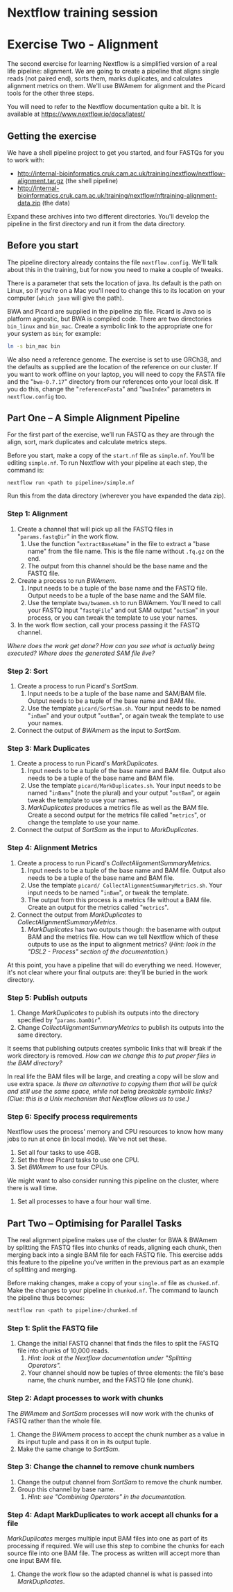 # Nextflow training session

# Exercise Two - Alignment

The second exercise for learning Nextflow is a simplified version of a real
life pipeline: alignment. We are going to create a pipeline that aligns
single reads (not paired end), sorts them, marks duplicates, and calculates
alignment metrics on them. We'll use BWAmem for alignment and the Picard
tools for the other three steps.

You will need to refer to the Nextflow documentation quite a bit.
It is available at https://www.nextflow.io/docs/latest/

## Getting the exercise

We have a shell pipeline project to get you started, and four FASTQs for
you to work with:

* http://internal-bioinformatics.cruk.cam.ac.uk/training/nextflow/nextflow-alignment.tar.gz (the shell pipeline)
* http://internal-bioinformatics.cruk.cam.ac.uk/training/nextflow/nftraining-alignment-data.zip (the data)

Expand these archives into two different directories. You'll develop the
pipeline in the first directory and run it from the data directory.

## Before you start

The pipeline directory already contains the file `nextflow.config`. We'll
talk about this in the training, but for now you need to make a couple of tweaks.

There is a parameter that sets the location of java. Its default is the path
on Linux, so if you're on a Mac you'll need to change this to its location on
your computer (`which java` will give the path).

BWA and Picard are supplied in the pipeline zip file. Picard is Java so is
platform agnostic, but BWA is compiled code. There are two directories `bin_linux`
and `bin_mac`. Create a symbolic link to the appropriate one for your system
as `bin`; for example:

```BASH
ln -s bin_mac bin
```

We also need a reference genome. The exercise is set to use GRCh38, and the
defaults as supplied are the location of the reference on our cluster. If you
want to work offline on your laptop, you will need to copy the FASTA file and
the "`bwa-0.7.17`" directory from our references onto your local disk. If you
do this, change the "`referenceFasta`" and "`bwaIndex`" parameters in
`nextflow.config` too.

## Part One – A Simple Alignment Pipeline

For the first part of the exercise, we’ll run FASTQ as they are through the
align, sort, mark duplicates and calculate metrics steps.

Before you start, make a copy of the `start.nf` file as `simple.nf`. You'll
be editing `simple.nf`. To run Nextflow with your pipeline at each step, the
command is:

```
nextflow run <path to pipeline>/simple.nf
```

Run this from the data directory (wherever you have expanded the data zip).

### Step 1: Alignment

1. Create a channel that will pick up all the FASTQ files in
"`params.fastqDir`" in the work flow.
    1. Use the function "`extractBaseName`" in the file to extract
    a "base name" from the file name. This is the file name without
    `.fq.gz` on the end.
    2. The output from this channel should be the base name and the
    FASTQ file.
2. Create a process to run _BWAmem_.
    1. Input needs to be a tuple of the base name and the FASTQ file.
    Output needs to be a tuple of the base name and the SAM file.
    2. Use the template `bwa/bwamem.sh` to run BWAmem. You'll need
    to call your FASTQ input "`fastqFile`" and out SAM output
    "`outSam`" in your process, or you can tweak the template to
    use your names.
3. In the work flow section, call your process passing it the FASTQ channel.

_Where does the work get done? How can you see what is actually being executed?_
_Where does the generated SAM file live?_

### Step 2: Sort

1. Create a process to run Picard's _SortSam_.
    1. Input needs to be a tuple of the base name and SAM/BAM file. Output
    needs to be a tuple of the base name and BAM file.
    2. Use the template `picard/SortSam.sh`. Your input needs to be named
    "`inBam`" and your output "`outBam`", or again tweak the template to
    use your names.
2. Connect the output of _BWAmem_ as the input to _SortSam_.

### Step 3: Mark Duplicates

1. Create a process to run Picard's _MarkDuplicates_.
    1. Input needs to be a tuple of the base name and BAM file. Output also
    needs to be a tuple of the base name and BAM file.
    2. Use the template `picard/MarkDuplicates.sh`. Your input needs to be
    named "`inBams`" (note the plural) and your output "`outBam`", or again
    tweak the template to use your names.
    3. _MarkDuplicates_ produces a metrics file as well as the BAM file.
    Create a second output for the metrics file called "`metrics`", or change
    the template to use your name.
2. Connect the output of _SortSam_ as the input to _MarkDuplicates_.

### Step 4: Alignment Metrics

1. Create a process to run Picard's _CollectAlignmentSummaryMetrics_.
    1. Input needs to be a tuple of the base name and BAM file. Output also
    needs to be a tuple of the base name and BAM file.
    2. Use the template `picard/ CollectAlignmentSummaryMetrics.sh`. Your
    input needs to be named "`inBam`", or tweak the template.
    3. The output from this process is a metrics file without a BAM file.
    Create an output for the metrics called "`metrics`".
2. Connect the output from _MarkDuplicates_ to _CollectAlignmentSummaryMetrics_.
    1. _MarkDuplicates_ has two outputs though: the basename with output BAM
    and the metrics file. How can we tell Nextflow which of these outputs to
    use as the input to alignment metrics?
    (_Hint: look in the "DSL2 - Process" section of the documentation._)

At this point, you have a pipeline that will do everything we need. However,
it's not clear where your final outputs are: they’ll be buried in the
work directory.

### Step 5: Publish outputs

1. Change _MarkDuplicates_ to publish its outputs into the directory specified by
"`params.bamDir`".
2. Change _CollectAlignmentSummaryMetrics_ to publish its outputs into the
same directory.

It seems that publishing outputs creates symbolic links that will break if the
work directory is removed.
_How can we change this to put proper files in the BAM directory?_

In real life the BAM files will be large, and creating a copy will be slow and
use extra space.
_Is there an alternative to copying them that will be quick and still use the_
_same space, while not being breakable symbolic links?_
_(Clue: this is a Unix mechanism that Nextflow allows us to use.)_

### Step 6: Specify process requirements

Nextflow uses the process' memory and CPU resources to know how many jobs to
run at once (in local mode). We’ve not set these.

1. Set all four tasks to use 4GB.
2. Set the three Picard tasks to use one CPU.
3. Set _BWAmem_ to use four CPUs.

We might want to also consider running this pipeline on the cluster, where
there is wall time.

1. Set all processes to have a four hour wall time.

## Part Two – Optimising for Parallel Tasks

The real alignment pipeline makes use of the cluster for BWA & BWAmem by
splitting the FASTQ files into chunks of reads, aligning each chunk, then
merging back into a single BAM file for each FASTQ file. This exercise adds
this feature to the pipeline you've written in the previous part as an example
of splitting and merging.

Before making changes, make a copy of your `single.nf` file as `chunked.nf`.
Make the changes to your pipeline in `chunked.nf`. The command to launch the
pipeline thus becomes:

```BASH
nextflow run <path to pipeline>/chunked.nf
```

### Step 1: Split the FASTQ file

1. Change the initial FASTQ channel that finds the files to split the FASTQ
file into chunks of 10,000 reads.
    1. _Hint: look at the Nextflow documentation under "Splitting Operators"._
    2. Your channel should now be tuples of three elements: the file's base
    name, the chunk number, and the FASTQ file (one chunk).

### Step 2: Adapt processes to work with chunks

The _BWAmem_ and _SortSam_ processes will now work with the chunks of FASTQ
rather than the whole file.

1. Change the _BWAmem_ process to accept the chunk number as a value in its
input tuple and pass it on in its output tuple.
2. Make the same change to _SortSam_.

### Step 3: Change the channel to remove chunk numbers

1. Change the output channel from _SortSam_ to remove the chunk number.
2. Group this channel by base name.
    1. _Hint: see "Combining Operators" in the documentation._

### Step 4: Adapt MarkDuplicates to work accept all chunks for a file

_MarkDuplicates_ merges multiple input BAM files into one as part of its
processing if required. We will use this step to combine the chunks for each
source file into one BAM file. The process as written will accept more than
one input BAM file.

1. Change the work flow so the adapted channel is what is passed into
_MarkDuplicates_.
